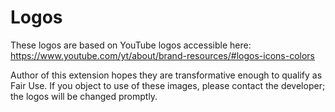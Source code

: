 # Logos

These logos are based on YouTube logos accessible here: 
https://www.youtube.com/yt/about/brand-resources/#logos-icons-colors

Author of this extension hopes they are transformative enough to
qualify as Fair Use. If you object to use of these images,
please contact the developer; the logos will be changed promptly.
